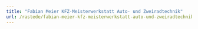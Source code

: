 ```yaml
---
title: "Fabian Meier KFZ-Meisterwerkstatt Auto- und Zweiradtechnik"
url: /rastede/fabian-meier-kfz-meisterwerkstatt-auto-und-zweiradtechnik/
---
```

